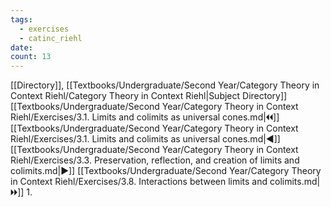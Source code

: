 ```yaml
---
tags:
  - exercises
  - catinc_riehl
date: 
count: 13
---
```

[[Directory]], [[Textbooks/Undergraduate/Second Year/Category Theory in Context Riehl/Category Theory in Context Riehl|Subject Directory]]
[[Textbooks/Undergraduate/Second Year/Category Theory in Context Riehl/Exercises/3.1. Limits and colimits as universal cones.md|🞀🞀]] [[Textbooks/Undergraduate/Second Year/Category Theory in Context Riehl/Exercises/3.1. Limits and colimits as universal cones.md|◀]] [[Textbooks/Undergraduate/Second Year/Category Theory in Context Riehl/Exercises/3.3. Preservation, reflection, and creation of limits and colimits.md|▶]] [[Textbooks/Undergraduate/Second Year/Category Theory in Context Riehl/Exercises/3.8. Interactions between limits and colimits.md|🞂🞂]]
1. 